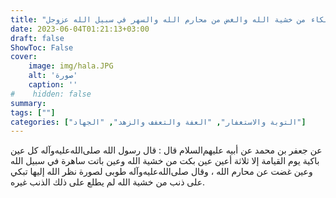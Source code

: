 ```yaml
---
title: "ثواب البكاء من خشية الله والغض من محارم الله والسهر في سبيل الله عزوجل"
date: 2023-06-04T01:21:13+03:00
draft: false
ShowToc: False
cover:
    image: img/hala.JPG
    alt: 'صورة'
    caption: ''
#    hidden: false
summary: 
tags: [""]
categories: ["التوبة والاستغفار", "العفة والتعفف والزهد", "الجهاد"]
---
```

عن جعفر بن محمد
عن أبيه عليهم‌السلام قال : قال رسول الله صلى‌الله‌عليه‌وآله كل عين باكية يوم
القيامة إلا ثلاثة أعين عين بكت من خشية الله وعين باتت ساهرة في سبيل
الله وعين غضت عن محارم الله ، وقال صلى‌الله‌عليه‌وآله طوبى لصورة نظر الله إليها
تبكي على ذنب من خشية الله لم يطلع على ذلك الذنب غيره.



